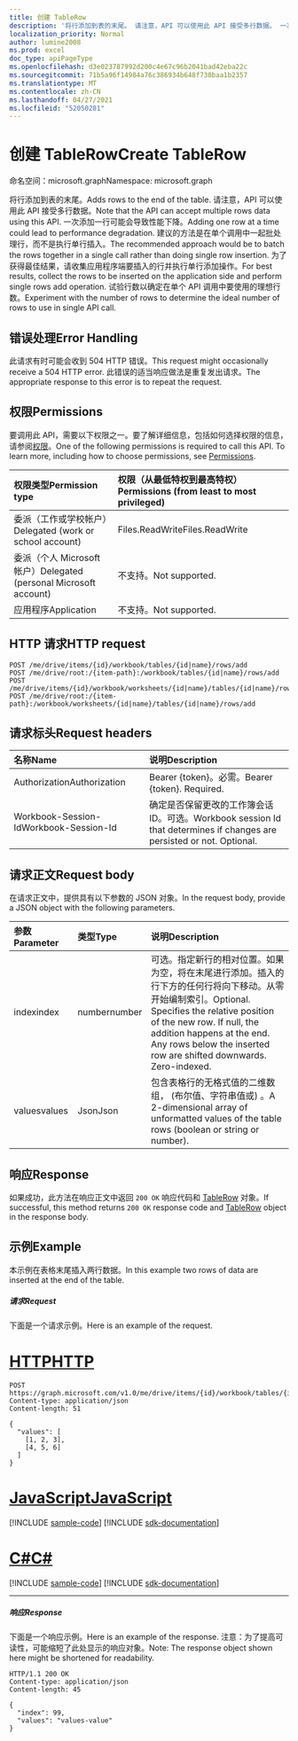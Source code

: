 ```yaml
---
title: 创建 TableRow
description: '将行添加到表的末尾。 请注意，API 可以使用此 API 接受多行数据。 一次添加一行可能会导致性能下降。 建议的方法是在单个调用中一起批处理行，而不是执行单行插入。 为了获得最佳结果，请收集应用程序端要插入的行并执行单行添加操作。 试验行数以确定在单个 API 调用中要使用的理想行数。 '
localization_priority: Normal
author: lumine2008
ms.prod: excel
doc_type: apiPageType
ms.openlocfilehash: d3e023787992d200c4e67c96b2041bad42eba22c
ms.sourcegitcommit: 71b5a96f14984a76c386934b648f730baa1b2357
ms.translationtype: MT
ms.contentlocale: zh-CN
ms.lasthandoff: 04/27/2021
ms.locfileid: "52050281"
---
```

# <a name="create-tablerow"></a><span data-ttu-id="5851e-108">创建 TableRow</span><span class="sxs-lookup"><span data-stu-id="5851e-108">Create TableRow</span></span>

<span data-ttu-id="5851e-109">命名空间：microsoft.graph</span><span class="sxs-lookup"><span data-stu-id="5851e-109">Namespace: microsoft.graph</span></span>

<span data-ttu-id="5851e-110">将行添加到表的末尾。</span><span class="sxs-lookup"><span data-stu-id="5851e-110">Adds rows to the end of the table.</span></span> <span data-ttu-id="5851e-111">请注意，API 可以使用此 API 接受多行数据。</span><span class="sxs-lookup"><span data-stu-id="5851e-111">Note that the API can accept multiple rows data using this API.</span></span> <span data-ttu-id="5851e-112">一次添加一行可能会导致性能下降。</span><span class="sxs-lookup"><span data-stu-id="5851e-112">Adding one row at a time could lead to performance degradation.</span></span> <span data-ttu-id="5851e-113">建议的方法是在单个调用中一起批处理行，而不是执行单行插入。</span><span class="sxs-lookup"><span data-stu-id="5851e-113">The recommended approach would be to batch the rows together in a single call rather than doing single row insertion.</span></span> <span data-ttu-id="5851e-114">为了获得最佳结果，请收集应用程序端要插入的行并执行单行添加操作。</span><span class="sxs-lookup"><span data-stu-id="5851e-114">For best results, collect the rows to be inserted on the application side and perform single rows add operation.</span></span> <span data-ttu-id="5851e-115">试验行数以确定在单个 API 调用中要使用的理想行数。</span><span class="sxs-lookup"><span data-stu-id="5851e-115">Experiment with the number of rows to determine the ideal number of rows to use in single API call.</span></span> 

## <a name="error-handling"></a><span data-ttu-id="5851e-116">错误处理</span><span class="sxs-lookup"><span data-stu-id="5851e-116">Error Handling</span></span>

<span data-ttu-id="5851e-117">此请求有时可能会收到 504 HTTP 错误。</span><span class="sxs-lookup"><span data-stu-id="5851e-117">This request might occasionally receive a 504 HTTP error.</span></span> <span data-ttu-id="5851e-118">此错误的适当响应做法是重复发出请求。</span><span class="sxs-lookup"><span data-stu-id="5851e-118">The appropriate response to this error is to repeat the request.</span></span>

## <a name="permissions"></a><span data-ttu-id="5851e-119">权限</span><span class="sxs-lookup"><span data-stu-id="5851e-119">Permissions</span></span>
<span data-ttu-id="5851e-p104">要调用此 API，需要以下权限之一。要了解详细信息，包括如何选择权限的信息，请参阅[权限](/graph/permissions-reference)。</span><span class="sxs-lookup"><span data-stu-id="5851e-p104">One of the following permissions is required to call this API. To learn more, including how to choose permissions, see [Permissions](/graph/permissions-reference).</span></span>

|<span data-ttu-id="5851e-122">权限类型</span><span class="sxs-lookup"><span data-stu-id="5851e-122">Permission type</span></span>      | <span data-ttu-id="5851e-123">权限（从最低特权到最高特权）</span><span class="sxs-lookup"><span data-stu-id="5851e-123">Permissions (from least to most privileged)</span></span>              |
|:--------------------|:---------------------------------------------------------|
|<span data-ttu-id="5851e-124">委派（工作或学校帐户）</span><span class="sxs-lookup"><span data-stu-id="5851e-124">Delegated (work or school account)</span></span> | <span data-ttu-id="5851e-125">Files.ReadWrite</span><span class="sxs-lookup"><span data-stu-id="5851e-125">Files.ReadWrite</span></span>    |
|<span data-ttu-id="5851e-126">委派（个人 Microsoft 帐户）</span><span class="sxs-lookup"><span data-stu-id="5851e-126">Delegated (personal Microsoft account)</span></span> | <span data-ttu-id="5851e-127">不支持。</span><span class="sxs-lookup"><span data-stu-id="5851e-127">Not supported.</span></span>    |
|<span data-ttu-id="5851e-128">应用程序</span><span class="sxs-lookup"><span data-stu-id="5851e-128">Application</span></span> | <span data-ttu-id="5851e-129">不支持。</span><span class="sxs-lookup"><span data-stu-id="5851e-129">Not supported.</span></span> |

## <a name="http-request"></a><span data-ttu-id="5851e-130">HTTP 请求</span><span class="sxs-lookup"><span data-stu-id="5851e-130">HTTP request</span></span>
<!-- { "blockType": "ignored" } -->
```http
POST /me/drive/items/{id}/workbook/tables/{id|name}/rows/add
POST /me/drive/root:/{item-path}:/workbook/tables/{id|name}/rows/add
POST /me/drive/items/{id}/workbook/worksheets/{id|name}/tables/{id|name}/rows/add
POST /me/drive/root:/{item-path}:/workbook/worksheets/{id|name}/tables/{id|name}/rows/add

```
## <a name="request-headers"></a><span data-ttu-id="5851e-131">请求标头</span><span class="sxs-lookup"><span data-stu-id="5851e-131">Request headers</span></span>
| <span data-ttu-id="5851e-132">名称</span><span class="sxs-lookup"><span data-stu-id="5851e-132">Name</span></span>       | <span data-ttu-id="5851e-133">说明</span><span class="sxs-lookup"><span data-stu-id="5851e-133">Description</span></span>|
|:---------------|:----------|
| <span data-ttu-id="5851e-134">Authorization</span><span class="sxs-lookup"><span data-stu-id="5851e-134">Authorization</span></span>  | <span data-ttu-id="5851e-p105">Bearer {token}。必需。</span><span class="sxs-lookup"><span data-stu-id="5851e-p105">Bearer {token}. Required.</span></span> |
| <span data-ttu-id="5851e-137">Workbook-Session-Id</span><span class="sxs-lookup"><span data-stu-id="5851e-137">Workbook-Session-Id</span></span>  | <span data-ttu-id="5851e-p106">确定是否保留更改的工作簿会话 ID。可选。</span><span class="sxs-lookup"><span data-stu-id="5851e-p106">Workbook session Id that determines if changes are persisted or not. Optional.</span></span>|

## <a name="request-body"></a><span data-ttu-id="5851e-140">请求正文</span><span class="sxs-lookup"><span data-stu-id="5851e-140">Request body</span></span>
<span data-ttu-id="5851e-141">在请求正文中，提供具有以下参数的 JSON 对象。</span><span class="sxs-lookup"><span data-stu-id="5851e-141">In the request body, provide a JSON object with the following parameters.</span></span>

| <span data-ttu-id="5851e-142">参数</span><span class="sxs-lookup"><span data-stu-id="5851e-142">Parameter</span></span>    | <span data-ttu-id="5851e-143">类型</span><span class="sxs-lookup"><span data-stu-id="5851e-143">Type</span></span>   |<span data-ttu-id="5851e-144">说明</span><span class="sxs-lookup"><span data-stu-id="5851e-144">Description</span></span>|
|:---------------|:--------|:----------|
|<span data-ttu-id="5851e-145">index</span><span class="sxs-lookup"><span data-stu-id="5851e-145">index</span></span>|<span data-ttu-id="5851e-146">number</span><span class="sxs-lookup"><span data-stu-id="5851e-146">number</span></span>|<span data-ttu-id="5851e-p107">可选。指定新行的相对位置。如果为空，将在末尾进行添加。插入的行下方的任何行将向下移动。从零开始编制索引。</span><span class="sxs-lookup"><span data-stu-id="5851e-p107">Optional. Specifies the relative position of the new row. If null, the addition happens at the end. Any rows below the inserted row are shifted downwards. Zero-indexed.</span></span>|
|<span data-ttu-id="5851e-152">values</span><span class="sxs-lookup"><span data-stu-id="5851e-152">values</span></span>|<span data-ttu-id="5851e-153">Json</span><span class="sxs-lookup"><span data-stu-id="5851e-153">Json</span></span>|<span data-ttu-id="5851e-154">包含表格行的无格式值的二维数组， (布尔值、字符串值或) 。</span><span class="sxs-lookup"><span data-stu-id="5851e-154">A 2-dimensional array of unformatted values of the table rows (boolean or string or number).</span></span>|

## <a name="response"></a><span data-ttu-id="5851e-155">响应</span><span class="sxs-lookup"><span data-stu-id="5851e-155">Response</span></span>

<span data-ttu-id="5851e-156">如果成功，此方法在响应正文中返回 `200 OK` 响应代码和 [TableRow](../resources/tablerow.md) 对象。</span><span class="sxs-lookup"><span data-stu-id="5851e-156">If successful, this method returns `200 OK` response code and [TableRow](../resources/tablerow.md) object in the response body.</span></span>

## <a name="example"></a><span data-ttu-id="5851e-157">示例</span><span class="sxs-lookup"><span data-stu-id="5851e-157">Example</span></span>
<span data-ttu-id="5851e-158">本示例在表格末尾插入两行数据。</span><span class="sxs-lookup"><span data-stu-id="5851e-158">In this example two rows of data are inserted at the end of the table.</span></span> 

##### <a name="request"></a><span data-ttu-id="5851e-159">请求</span><span class="sxs-lookup"><span data-stu-id="5851e-159">Request</span></span>
<span data-ttu-id="5851e-160">下面是一个请求示例。</span><span class="sxs-lookup"><span data-stu-id="5851e-160">Here is an example of the request.</span></span>

# <a name="http"></a>[<span data-ttu-id="5851e-161">HTTP</span><span class="sxs-lookup"><span data-stu-id="5851e-161">HTTP</span></span>](#tab/http)
<!-- {
  "blockType": "request",
  "name": "tablerowcollection_add_1"
}-->
```http
POST https://graph.microsoft.com/v1.0/me/drive/items/{id}/workbook/tables/{id|name}/rows/add
Content-type: application/json
Content-length: 51

{
  "values": [
    [1, 2, 3],
    [4, 5, 6]
  ]
}
```
# <a name="javascript"></a>[<span data-ttu-id="5851e-162">JavaScript</span><span class="sxs-lookup"><span data-stu-id="5851e-162">JavaScript</span></span>](#tab/javascript)
[!INCLUDE [sample-code](../includes/snippets/javascript/tablerowcollection-add-1-javascript-snippets.md)]
[!INCLUDE [sdk-documentation](../includes/snippets/snippets-sdk-documentation-link.md)]

# <a name="c"></a>[<span data-ttu-id="5851e-163">C#</span><span class="sxs-lookup"><span data-stu-id="5851e-163">C#</span></span>](#tab/csharp)
[!INCLUDE [sample-code](../includes/snippets/csharp/tablerowcollection-add-1-csharp-snippets.md)]
[!INCLUDE [sdk-documentation](../includes/snippets/snippets-sdk-documentation-link.md)]

---

##### <a name="response"></a><span data-ttu-id="5851e-164">响应</span><span class="sxs-lookup"><span data-stu-id="5851e-164">Response</span></span>
<span data-ttu-id="5851e-165">下面是一个响应示例。</span><span class="sxs-lookup"><span data-stu-id="5851e-165">Here is an example of the response.</span></span> <span data-ttu-id="5851e-166">注意：为了提高可读性，可能缩短了此处显示的响应对象。</span><span class="sxs-lookup"><span data-stu-id="5851e-166">Note: The response object shown here might be shortened for readability.</span></span>
<!-- {
  "blockType": "response",
  "truncated": true,
  "@odata.type": "microsoft.graph.workbookTableRow"
} -->
```http
HTTP/1.1 200 OK
Content-type: application/json
Content-length: 45

{
  "index": 99,
  "values": "values-value"
}
```

<!-- uuid: 8fcb5dbc-d5aa-4681-8e31-b001d5168d79
2015-10-25 14:57:30 UTC -->
<!-- {
  "type": "#page.annotation",
  "description": "TableRowCollection: add",
  "keywords": "",
  "section": "documentation",
  "suppressions": [
  ],
  "tocPath": ""
}-->

